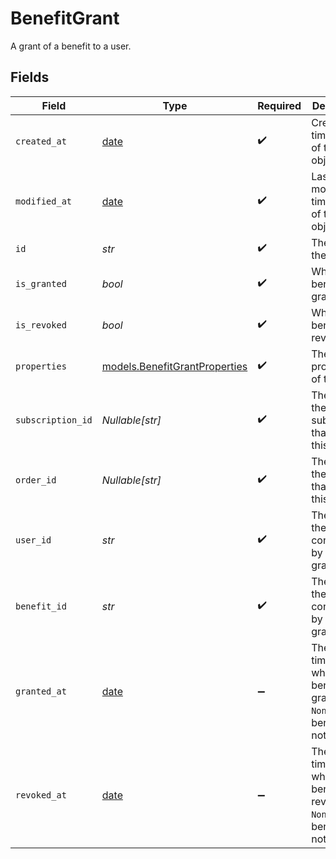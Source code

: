 # BenefitGrant

A grant of a benefit to a user.


## Fields

| Field                                                                              | Type                                                                               | Required                                                                           | Description                                                                        |
| ---------------------------------------------------------------------------------- | ---------------------------------------------------------------------------------- | ---------------------------------------------------------------------------------- | ---------------------------------------------------------------------------------- |
| `created_at`                                                                       | [date](https://docs.python.org/3/library/datetime.html#date-objects)               | :heavy_check_mark:                                                                 | Creation timestamp of the object.                                                  |
| `modified_at`                                                                      | [date](https://docs.python.org/3/library/datetime.html#date-objects)               | :heavy_check_mark:                                                                 | Last modification timestamp of the object.                                         |
| `id`                                                                               | *str*                                                                              | :heavy_check_mark:                                                                 | The ID of the grant.                                                               |
| `is_granted`                                                                       | *bool*                                                                             | :heavy_check_mark:                                                                 | Whether the benefit is granted.                                                    |
| `is_revoked`                                                                       | *bool*                                                                             | :heavy_check_mark:                                                                 | Whether the benefit is revoked.                                                    |
| `properties`                                                                       | [models.BenefitGrantProperties](../models/benefitgrantproperties.md)               | :heavy_check_mark:                                                                 | The properties of the grant.                                                       |
| `subscription_id`                                                                  | *Nullable[str]*                                                                    | :heavy_check_mark:                                                                 | The ID of the subscription that granted this benefit.                              |
| `order_id`                                                                         | *Nullable[str]*                                                                    | :heavy_check_mark:                                                                 | The ID of the order that granted this benefit.                                     |
| `user_id`                                                                          | *str*                                                                              | :heavy_check_mark:                                                                 | The ID of the user concerned by this grant.                                        |
| `benefit_id`                                                                       | *str*                                                                              | :heavy_check_mark:                                                                 | The ID of the benefit concerned by this grant.                                     |
| `granted_at`                                                                       | [date](https://docs.python.org/3/library/datetime.html#date-objects)               | :heavy_minus_sign:                                                                 | The timestamp when the benefit was granted. If `None`, the benefit is not granted. |
| `revoked_at`                                                                       | [date](https://docs.python.org/3/library/datetime.html#date-objects)               | :heavy_minus_sign:                                                                 | The timestamp when the benefit was revoked. If `None`, the benefit is not revoked. |
